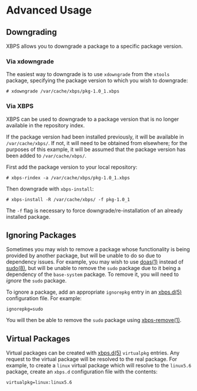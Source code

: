 # Advanced Usage

## Downgrading

XBPS allows you to downgrade a package to a specific package version.

### Via xdowngrade

The easiest way to downgrade is to use `xdowngrade` from the `xtools` package,
specifying the package version to which you wish to downgrade:

```
# xdowngrade /var/cache/xbps/pkg-1.0_1.xbps
```

### Via XBPS

XBPS can be used to downgrade to a package version that is no longer available
in the repository index.

If the package version had been installed previously, it will be available in
`/var/cache/xbps/`. If not, it will need to be obtained from elsewhere; for the
purposes of this example, it will be assumed that the package version has been
added to `/var/cache/xbps/`.

First add the package version to your local repository:

```
# xbps-rindex -a /var/cache/xbps/pkg-1.0_1.xbps
```

Then downgrade with `xbps-install`:

```
# xbps-install -R /var/cache/xbps/ -f pkg-1.0_1
```

The `-f` flag is necessary to force downgrade/re-installation of an already
installed package.

## Ignoring Packages

Sometimes you may wish to remove a package whose functionality is being provided
by another package, but will be unable to do so due to dependency issues. For
example, you may wish to use [doas(1)](https://man.voidlinux.org/doas.1) instead
of [sudo(8)](https://man.voidlinux.org/sudo.8), but will be unable to remove the
`sudo` package due to it being a dependency of the `base-system` package. To
remove it, you will need to *ignore* the `sudo` package.

To ignore a package, add an appropriate `ignorepkg` entry in an
[xbps.d(5)](https://man.voidlinux.org/xbps.d.5) configuration file. For example:

```
ignorepkg=sudo
```

You will then be able to remove the `sudo` package using
[xbps-remove(1)](https://man.voidlinux.org/xbps-remove.1).

## Virtual Packages

Virtual packages can be created with
[xbps.d(5)](https://man.voidlinux.org/xbps.d.5) `virtualpkg` entries. Any
request to the virtual package will be resolved to the real package. For
example, to create a `linux` virtual package which will resolve to the
`linux5.6` package, create an `xbps.d` configuration file with the contents:

```
virtualpkg=linux:linux5.6
```
